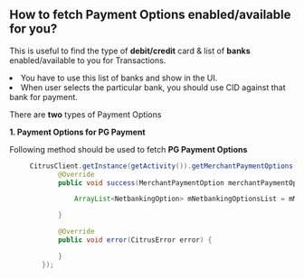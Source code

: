 <h2>How to fetch Payment Options enabled/available for you?</h2>

<p>This is useful to find the type of <b>debit/credit</b> card & list of <b>banks</b> enabled/available to you for Transactions.</p><li>You have to use this list of banks and show in the UI.</li><li> When user selects the particular bank, you should use CID against that bank for payment.</li>

There are <b>two</b> types of Payment Options

<b>1. Payment Options for PG Payment</b>

Following method should be used to fetch <b>PG Payment Options</b>
```java
     CitrusClient.getInstance(getActivity()).getMerchantPaymentOptions(new Callback<MerchantPaymentOption>() {
            @Override
            public void success(MerchantPaymentOption merchantPaymentOption) {

                ArrayList<NetbankingOption> mNetbankingOptionsList = mMerchantPaymentOption.getNetbankingOptionList();//this will give you only bank list

            }

            @Override
            public void error(CitrusError error) {

            }
        });
```

